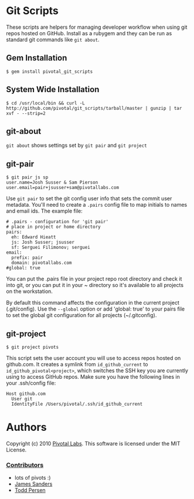 # Git Scripts

These scripts are helpers for managing developer workflow when using git repos hosted on GitHub.  Install as a rubygem and they can be run as standard git commands like `git about`.

## Gem Installation

    $ gem install pivotal_git_scripts

## System Wide Installation

    $ cd /usr/local/bin && curl -L http://github.com/pivotal/git_scripts/tarball/master | gunzip | tar xvf - --strip=2

## git-about

`git about` shows settings set by `git pair` and `git project`

## git-pair

    $ git pair js sp
    user.name=Josh Susser & Sam Pierson
    user.email=pair+jsusser+sam@pivotallabs.com


Use `git pair` to set the git config user info that sets the commit user metadata.  You'll need to create a `.pairs` config file to map initials to names and email ids.  The example file:

    # .pairs - configuration for 'git pair'
    # place in project or home directory
    pairs:
      eh: Edward Hieatt
      js: Josh Susser; jsusser
      sf: Serguei Filimonov; serguei
    email:
      prefix: pair
      domain: pivotallabs.com
    #global: true

You can put the .pairs file in your project repo root directory and check it into git, or you can put it in your ~ directory so it's available to all projects on the workstation.

By default this command affects the configuration in the current project (.git/config). Use the `--global` option or add 'global: true' to your pairs file to set the global git configuration for all projects (~/.gitconfig).

## git-project

    $ git project pivots

This script sets the user account you will use to access repos hosted on github.com.  It creates a symlink from `id_github_current` to `id_github_pivotal<project>`, which switches the SSH key you are currently using to access GitHub repos.  Make sure you have the following lines in your .ssh/config file:

    Host github.com
      User git
      IdentityFile /Users/pivotal/.ssh/id_github_current

Authors
====
Copyright (c) 2010 [Pivotal Labs](http://pivotallabs.com). This software is licensed under the MIT License.

### [Contributors](https://github.com/pivotal/git_scripts/contributors)
 - lots of pivots :)
 - [James Sanders](https://github.com/jsanders)
 - [Todd Persen](https://github.com/toddboom)
